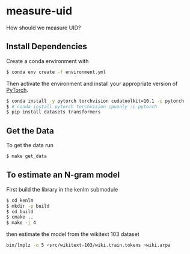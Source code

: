 # measure-uid
How should we measure UID?


## Install Dependencies

Create a conda environment with
```bash
$ conda env create -f environment.yml
```
Then activate the environment and install your appropriate version of [PyTorch](https://pytorch.org/get-started/locally/).
```bash
$ conda install -y pytorch torchvision cudatoolkit=10.1 -c pytorch
$ # conda install pytorch torchvision cpuonly -c pytorch
$ pip install datasets transformers
```

## Get the Data

To get the data run
```bash
$ make get_data
```

## To estimate an N-gram model
First build the library in the kenlm submodule
```bash
$ cd kenlm
$ mkdir -p build
$ cd build
$ cmake ..
$ make -j 4
```
then estimate the model from the wikitext 103 dataset
```bash
bin/lmplz -o 5 <src/wikitext-103/wiki.train.tokens >wiki.arpa
```
